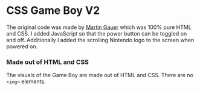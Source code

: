 # CSS Game Boy V2
The original code was made by [Martin Gauer](https://github.com/attackemartin/css-gameboy) which was 100% pure HTML and CSS. I added JavaScript so that the power button can be toggled on and off. Additionally I added the scrolling Nintendo logo to the screen when powered on.

### Made out of HTML and CSS
The visuals of the Game Boy are made out of HTML and CSS. There are no `<img>` elements.
